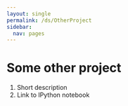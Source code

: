 ```yaml
---
layout: single
permalink: /ds/OtherProject
sidebar:
  nav: pages
---
```


# Some other project
1. Short description
2. Link to IPython notebook